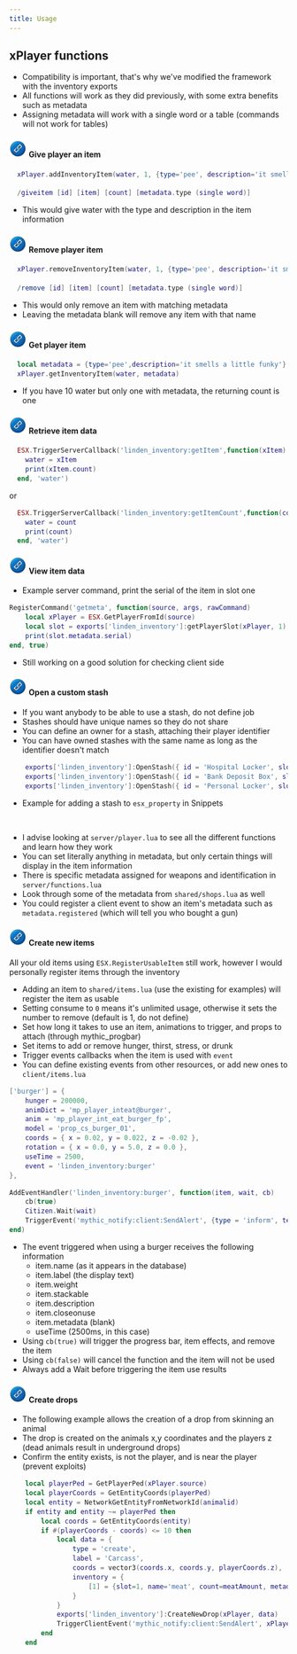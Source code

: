 ```yaml
---
title: Usage
---
```


## xPlayer functions
* Compatibility is important, that's why we've modified the framework with the inventory exports
* All functions will work as they did previously, with some extra benefits such as metadata
* Assigning metadata will work with a single word or a table (commands will not work for tables)

<h4><a src='#give-item'><img src='link.png'/></a> Give player an item</h4>

```lua
  xPlayer.addInventoryItem(water, 1, {type='pee', description='it smells a little funky'})
  
  /giveitem [id] [item] [count] [metadata.type (single word)]
```
* This would give water with the type and description in the item information

<h4><a src='#remove-item'><img src='link.png'/></a> Remove player item</h4>

```lua
  xPlayer.removeInventoryItem(water, 1, {type='pee', description='it smells a little funky'})
  
  /remove [id] [item] [count] [metadata.type (single word)]
```
* This would only remove an item with matching metadata
* Leaving the metadata blank will remove any item with that name

<h4><a src='#get-item'><img src='link.png'/></a> Get player item</h4>

```lua
  local metadata = {type='pee',description='it smells a little funky'}
  xPlayer.getInventoryItem(water, metadata)
```
* If you have 10 water but only one with metadata, the returning count is one

<h4><a src='#item-callback'><img src='link.png'/></a> Retrieve item data</h4>

```lua
  ESX.TriggerServerCallback('linden_inventory:getItem',function(xItem)
    water = xItem
    print(xItem.count)
  end, 'water')
```
or
```lua
  ESX.TriggerServerCallback('linden_inventory:getItemCount',function(count)
    water = count
    print(count)
  end, 'water')
```

<h4><a src='#item-data'><img src='link.png'/></a> View item data</h4>

* Example server command, print the serial of the item in slot one
```lua
RegisterCommand('getmeta', function(source, args, rawCommand)
	local xPlayer = ESX.GetPlayerFromId(source)
	local slot = exports['linden_inventory']:getPlayerSlot(xPlayer, 1)
	print(slot.metadata.serial)
end, true)
```
* Still working on a good solution for checking client side

<h4><a src='#stash'><img src='link.png'/></a> Open a custom stash</h4>

* If you want anybody to be able to use a stash, do not define job
* Stashes should have unique names so they do not share
* You can define an owner for a stash, attaching their player identifier
* You can have owned stashes with the same name as long as the identifier doesn't match
```lua
	exports['linden_inventory']:OpenStash({ id = 'Hospital Locker', slots = 70, job= 'ambulance'})
	exports['linden_inventory']:OpenStash({ id = 'Bank Deposit Box', slots = 20, owner = ESX.GetPlayerData().identifier()})
	exports['linden_inventory']:OpenStash({ id = 'Personal Locker', slots = 20, job = 'police', owner = ESX.GetPlayerData().identifier()})
```
* Example for adding a stash to `esx_property` in Snippets

<br>

* I advise looking at `server/player.lua` to see all the different functions and learn how they work
* You can set literally anything in metadata, but only certain things will display in the item information
* There is specific metadata assigned for weapons and identification in `server/functions.lua`
* Look through some of the metadata from `shared/shops.lua` as well
* You could register a client event to show an item's metadata such as `metadata.registered` (which will tell you who bought a gun)


<h4><a src='#new-item'><img src='link.png'/></a> Create new items</h4>

All your old items using `ESX.RegisterUsableItem` still work, however I would personally register items through the inventory
* Adding an item to `shared/items.lua` (use the existing for examples) will register the item as usable
* Setting consume to `0` means it's unlimited usage, otherwise it sets the number to remove (default is 1, do not define)
* Set how long it takes to use an item, animations to trigger, and props to attach (through mythic_progbar)
* Set items to add or remove hunger, thirst, stress, or drunk
* Trigger events callbacks when the item is used with `event`
* You can define existing events from other resources, or add new ones to `client/items.lua`

```lua
['burger'] = {
	hunger = 200000,
	animDict = 'mp_player_inteat@burger',
	anim = 'mp_player_int_eat_burger_fp',
	model = 'prop_cs_burger_01',
	coords = { x = 0.02, y = 0.022, z = -0.02 },
	rotation = { x = 0.0, y = 5.0, z = 0.0 },
	useTime = 2500,
	event = 'linden_inventory:burger'
},
```

```lua
AddEventHandler('linden_inventory:burger', function(item, wait, cb)
	cb(true)
	Citizen.Wait(wait)
	TriggerEvent('mythic_notify:client:SendAlert', {type = 'inform', text = 'You ate a delicious burger', length = 2500})
end)
```

* The event triggered when using a burger receives the following information
	- item.name (as it appears in the database)
	- item.label (the display text)
	- item.weight
	- item.stackable
	- item.description
	- item.closeonuse
	- item.metadata (blank)
	- useTime (2500ms, in this case)
* Using `cb(true)` will trigger the progress bar, item effects, and remove the item
* Using `cb(false)` will cancel the function and the item will not be used
* Always add a Wait before triggering the item use results


<h4><a src='#drops'><img src='link.png'/></a> Create drops</h4>

* The following example allows the creation of a drop from skinning an animal
* The drop is created on the animals x,y coordinates and the players z (dead animals result in underground drops)
* Confirm the entity exists, is not the player, and is near the player (prevent exploits)
```lua
	local playerPed = GetPlayerPed(xPlayer.source)
	local playerCoords = GetEntityCoords(playerPed)
	local entity = NetworkGetEntityFromNetworkId(animalid)
	if entity and entity ~= playerPed then
		local coords = GetEntityCoords(entity)
		if #(playerCoords - coords) <= 10 then
			local data = {
				type = 'create',
				label = 'Carcass',
				coords = vector3(coords.x, coords.y, playerCoords.z),
				inventory = {
					[1] = {slot=1, name='meat', count=meatAmount, metadata={grade=grade, animal=Config.Animals[hash].ModNam, type=Config.Animals[hash].label..' meat', description='A cut of '..grade..' grade meat from a '..Config.Animals[hash].label}}
				}
			}
			exports['linden_inventory']:CreateNewDrop(xPlayer, data)
			TriggerClientEvent('mythic_notify:client:SendAlert', xPlayer.source, {type = 'inform', text = 'You have slaughtered an animal yielding a total of ' ..meatAmount.. 'pieces of meat.'})
		end
	end
 ```
